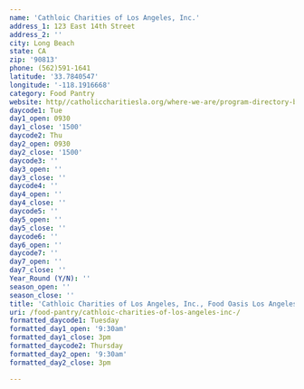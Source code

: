 ```yaml
---
name: 'Cathloic Charities of Los Angeles, Inc.'
address_1: 123 East 14th Street
address_2: ''
city: Long Beach
state: CA
zip: '90813'
phone: (562)591-1641
latitude: '33.7840547'
longitude: '-118.1916668'
category: Food Pantry
website: http//catholiccharitiesla.org/where-we-are/program-directory-by-city/
daycode1: Tue
day1_open: 0930
day1_close: '1500'
daycode2: Thu
day2_open: 0930
day2_close: '1500'
daycode3: ''
day3_open: ''
day3_close: ''
daycode4: ''
day4_open: ''
day4_close: ''
daycode5: ''
day5_open: ''
day5_close: ''
daycode6: ''
day6_open: ''
daycode7: ''
day7_open: ''
day7_close: ''
Year_Round (Y/N): ''
season_open: ''
season_close: ''
title: 'Cathloic Charities of Los Angeles, Inc., Food Oasis Los Angeles'
uri: /food-pantry/cathloic-charities-of-los-angeles-inc-/
formatted_daycode1: Tuesday
formatted_day1_open: '9:30am'
formatted_day1_close: 3pm
formatted_daycode2: Thursday
formatted_day2_open: '9:30am'
formatted_day2_close: 3pm

---
```

